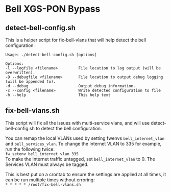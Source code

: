 # Bell XGS-PON Bypass

## detect-bell-config.sh
This is a helper script for fix-bell-vlans that will help detect the bell configuration.
```
Usage: ./detect-bell-config.sh [options]

Options:
-l --logfile <filename>         File location to log output (will be overwritten).
-D --debugfile <filename>       File location to output debug logging (will be appended to).
-d --debug                      Output debug information.
-c --config <filename>          Write detected configuration to file
-h --help                       This help text
```

## fix-bell-vlans.sh
This script will fix all the issues with multi-service vlans, and will use detect-bell-config.sh to detect the bell configuration.

You can remap the local VLANs used by setting fwenvs `bell_internet_vlan` and `bell_services_vlan`.
To change the Internet VLAN to 335 for example, run the following twice:  
`fw_setenv bell_internet_vlan 335`  
To make the Internet traffic untagged, set `bell_internet_vlan` to 0. The Services VLAN must always be tagged.

This is best put on a crontab to ensure the settings are applied at all times, it can be run multiple times without erroring:  
`* * * * * /root/fix-bell-vlans.sh`
